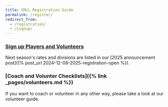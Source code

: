```yaml
---
title: SMLL Registration Guide
permalink: /register/
redirect_from:
  - /registration/
  - /signup/
---
```


### [Sign up Players and Volunteers](https://www.sierramountainll.com/Default.aspx?tabid=890579)

Next season's rates and divisions are listed in our [2025 announcement post]({% post_url 2024-12-08-2025-registration-open %}).

### [Coach and Volunter Checklists]({% link _pages/volunteers.md %})

If you want to coach or volunteer in any other way, please take a look at our volunteer guide.
